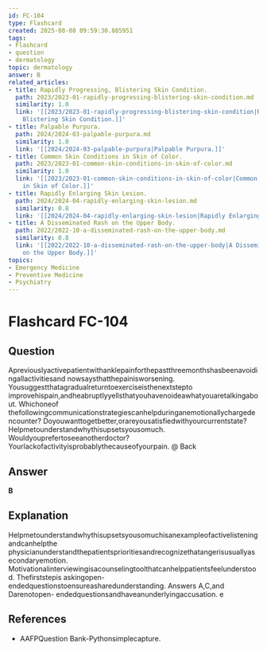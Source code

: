 ```yaml
---
id: FC-104
type: Flashcard
created: 2025-08-08 09:59:30.885951
tags:
- Flashcard
- question
- dermatology
topic: dermatology
answer: B
related_articles:
- title: Rapidly Progressing, Blistering Skin Condition.
  path: 2023/2023-01-rapidly-progressing-blistering-skin-condition.md
  similarity: 1.0
  link: '[[2023/2023-01-rapidly-progressing-blistering-skin-condition|Rapidly Progressing,
    Blistering Skin Condition.]]'
- title: Palpable Purpura.
  path: 2024/2024-03-palpable-purpura.md
  similarity: 1.0
  link: '[[2024/2024-03-palpable-purpura|Palpable Purpura.]]'
- title: Common Skin Conditions in Skin of Color.
  path: 2023/2023-01-common-skin-conditions-in-skin-of-color.md
  similarity: 1.0
  link: '[[2023/2023-01-common-skin-conditions-in-skin-of-color|Common Skin Conditions
    in Skin of Color.]]'
- title: Rapidly Enlarging Skin Lesion.
  path: 2024/2024-04-rapidly-enlarging-skin-lesion.md
  similarity: 0.8
  link: '[[2024/2024-04-rapidly-enlarging-skin-lesion|Rapidly Enlarging Skin Lesion.]]'
- title: A Disseminated Rash on the Upper Body.
  path: 2022/2022-10-a-disseminated-rash-on-the-upper-body.md
  similarity: 0.8
  link: '[[2022/2022-10-a-disseminated-rash-on-the-upper-body|A Disseminated Rash
    on the Upper Body.]]'
topics:
- Emergency Medicine
- Preventive Medicine
- Psychiatry
---
```


# Flashcard FC-104

## Question

Apreviouslyactivepatientwithanklepainforthepastthreemonthshasbeenavoidingallactivitiesand nowsaysthatthepainisworsening. Yousuggestthatagradualreturntoexerciseisthenextstepto improvehispain,andheabruptlyyellsthatyouhavenoideawhatyouaretalkingabout. Whichoneof thefollowingcommunicationstrategiescanhelpduringanemotionallychargedencounter? Doyouwanttogetbetter,orareyousatisfiedwithyourcurrentstate? Helpmetounderstandwhythisupsetsyousomuch. Wouldyouprefertoseeanotherdoctor? Yourlackofactivityisprobablythecauseofyourpain. @ Back

## Answer

**B**

## Explanation

Helpmetounderstandwhythisupsetsyousomuchisanexampleofactivelisteningandcanhelpthe physicianunderstandthepatientsprioritiesandrecognizethatangerisusuallyasecondaryemotion. Motivationalinterviewingisacounselingtoolthatcanhelppatientsfeelunderstood. Thefirststepis askingopen-endedquestionstoensureasharedunderstanding. Answers A,C,and Darenotopen- endedquestionsandhaveanunderlyingaccusation. e

## References

- AAFPQuestion Bank-Pythonsimplecapture.

